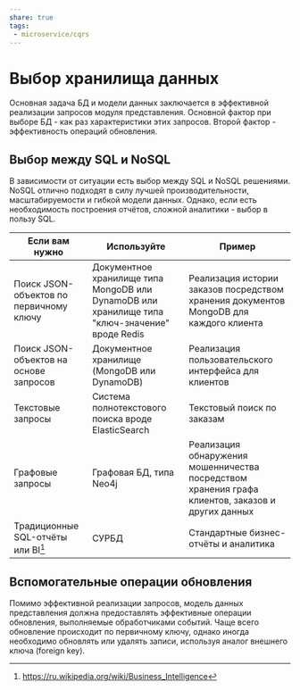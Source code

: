 ```yaml
---
share: true
tags:
 - microservice/cqrs
---
```

# Выбор хранилища данных
Основная задача БД и модели данных заключается в эффективной реализации запросов модуля представления. Основной фактор при выборе БД - как раз характеристики этих запросов. Второй фактор - эффективность операций обновления.
## Выбор между SQL и NoSQL
В зависимости от ситуации есть выбор между SQL и NoSQL решениями. NoSQL отлично подходят в силу лучшей производительности, масштабируемости и гибкой модели данных. Однако, если есть необходимость построения отчётов, сложной аналитики - выбор в пользу SQL.

|Если вам нужно|Используйте|Пример|
|---|---|---|
|Поиск JSON-объектов по первичному ключу|Документное хранилище типа MongoDB или DynamoDB или хранилище типа "ключ-значение" вроде Redis|Реализация истории заказов посредством хранения документов MongoDB для каждого клиента|
|Поиск JSON-объектов на основе запросов|Документное хранилище (MongoDB или DynamoDB)|Реализация пользовательского интерфейса для клиентов|
|Текстовые запросы|Система полнотекстового поиска вроде ElasticSearch|Текстовый поиск по заказам|
|Графовые запросы|Графовая БД, типа Neo4j|Реализация обнаружения мошенничества посредством хранения графа клиентов, заказов и других данных|
|Традиционные SQL-отчёты или BI[^1]|СУРБД|Стандартные бизнес-отчёты и аналитика|

## Вспомогательные операции обновления
Помимо эффективной реализации запросов, модель данных представления должна предоставлять эффективные операции обновления, выполняемые обработчиками событий. Чаще всего обновление происходит по первичному ключу, однако иногда необходимо обновлять или удалять записи, используя аналог внешнего ключа (foreign key).

[^1]: https://ru.wikipedia.org/wiki/Business_Intelligence